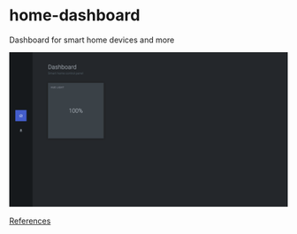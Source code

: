 # home-dashboard
Dashboard for smart home devices and more

![Screenshot of the home dashboard](docs/dashboard-screenshot.png "Screenshot of the home dashboard")

[References](docs/references.md)
